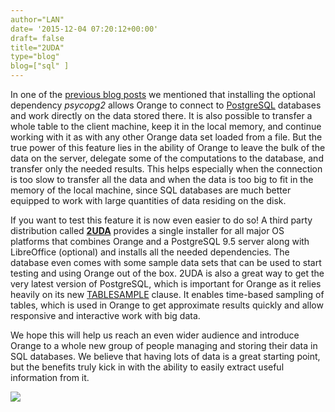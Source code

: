 ```yaml
---
author="LAN"
date= '2015-12-04 07:20:12+00:00'
draft= false
title="2UDA"
type="blog"
blog=["sql" ]
---
```


In one of the [previous blog posts](/blog/2015/10/19/sql-for-orange/) we mentioned that installing the optional dependency _psycopg2_ allows Orange to connect to [PostgreSQL](http://www.postgresql.org/) databases and work directly on the data stored there.
It is also possible to transfer a whole table to the client machine, keep it in the local memory, and continue working with it as with any other Orange data set loaded from a file. But the true power of this feature lies in the ability of Orange to leave the bulk of the data on the server, delegate some of the computations to the database, and transfer only the needed results. This helps especially when the connection is too slow to transfer all the data and when the data is too big to fit in the memory of the local machine, since SQL databases are much better equipped to work with large quantities of data residing on the disk.

If you want to test this feature it is now even easier to do so! A third party distribution called [**2UDA**](http://2ndquadrant.com/2uda) provides a single installer for all major OS platforms that combines Orange and a PostgreSQL 9.5 server along with LibreOffice (optional) and installs all the needed dependencies. The database even comes with some sample data sets that can be used to start testing and using Orange out of the box. 2UDA is also a great way to get the very latest version of PostgreSQL, which is important for Orange as it relies heavily on its new [TABLESAMPLE](http://blog.2ndquadrant.com/tablesample-in-postgresql-9-5-2/) clause. It enables time-based sampling of tables, which is used in Orange to get approximate results quickly and allow responsive and interactive work with big data.

We hope this will help us reach an even wider audience and introduce Orange to a whole new group of people managing and storing their data in SQL databases. We believe that having lots of data is a great starting point, but the benefits truly kick in with the ability to easily extract useful information from it.

![](/images/2015/12/2uda-final-logo_thumbnail.jpg)
